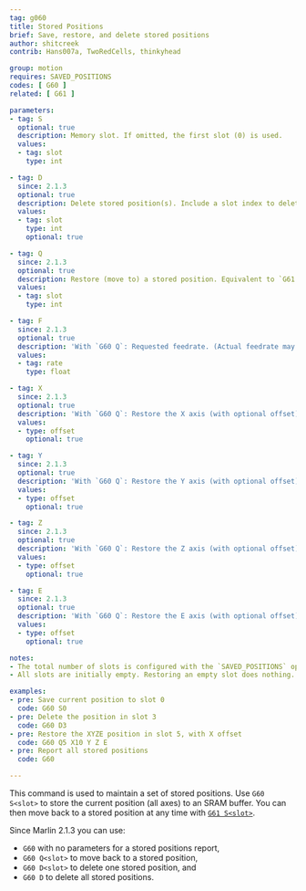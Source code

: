 ```yaml
---
tag: g060
title: Stored Positions
brief: Save, restore, and delete stored positions
author: shitcreek
contrib: Hans007a, TwoRedCells, thinkyhead

group: motion
requires: SAVED_POSITIONS
codes: [ G60 ]
related: [ G61 ]

parameters:
- tag: S
  optional: true
  description: Memory slot. If omitted, the first slot (0) is used.
  values:
  - tag: slot
    type: int

- tag: D
  since: 2.1.3
  optional: true
  description: Delete stored position(s). Include a slot index to delete one stored position. If no slot number is given, delete all stored positions.
  values:
  - tag: slot
    type: int
    optional: true

- tag: Q
  since: 2.1.3
  optional: true
  description: Restore (move to) a stored position. Equivalent to `G61 S`.
  values:
  - tag: slot
    type: int

- tag: F
  since: 2.1.3
  optional: true
  description: 'With `G60 Q`: Requested feedrate. (Actual feedrate may be limited.)'
  values:
  - tag: rate
    type: float

- tag: X
  since: 2.1.3
  optional: true
  description: 'With `G60 Q`: Restore the X axis (with optional offset).'
  values:
  - type: offset
    optional: true

- tag: Y
  since: 2.1.3
  optional: true
  description: 'With `G60 Q`: Restore the Y axis (with optional offset).'
  values:
  - type: offset
    optional: true

- tag: Z
  since: 2.1.3
  optional: true
  description: 'With `G60 Q`: Restore the Z axis (with optional offset).'
  values:
  - type: offset
    optional: true

- tag: E
  since: 2.1.3
  optional: true
  description: 'With `G60 Q`: Restore the E axis (with optional offset). The extruder will not be moved.'
  values:
  - type: offset
    optional: true

notes:
- The total number of slots is configured with the `SAVED_POSITIONS` option.
- All slots are initially empty. Restoring an empty slot does nothing.

examples:
- pre: Save current position to slot 0
  code: G60 S0
- pre: Delete the position in slot 3
  code: G60 D3
- pre: Restore the XYZE position in slot 5, with X offset
  code: G60 Q5 X10 Y Z E
- pre: Report all stored positions
  code: G60

---
```


This command is used to maintain a set of stored positions. Use `G60 S<slot>` to store the current position (all axes) to an SRAM buffer. You can then move back to a stored position at any time with [`G61 S<slot>`](/docs/gcode/G061.html).

Since Marlin 2.1.3 you can use:
- `G60` with no parameters for a stored positions report,
- `G60 Q<slot>` to move back to a stored position,
- `G60 D<slot>` to delete one stored position, and
- `G60 D` to delete all stored positions.
